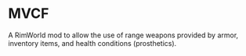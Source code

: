 # MVCF

A RimWorld mod to allow the use of range weapons provided by armor, inventory items, and health conditions (prosthetics).

